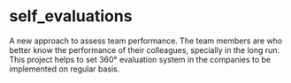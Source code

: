 # self_evaluations
A new approach to assess team performance. The team members are who better know the performance of their colleagues, specially in the long run. This project helps to set 360° evaluation system in the companies to be implemented on regular basis.
